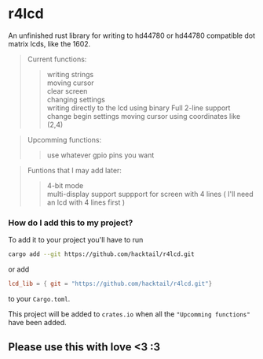# r4lcd
An unfinished rust library for writing to hd44780 or hd44780 compatible dot matrix lcds, like the 1602.

>Current functions:  
  >>writing strings  
  >>moving cursor  
  >>clear screen  
  >>changing settings  
  >>writing directly to the lcd using binary
  >>Full 2-line support
  >>change begin settings
  >>moving cursor using coordinates like (2,4)

    
>Upcomming functions:
  >>use whatever gpio pins you want

>Funtions that I may add later:
  >>4-bit mode  
  >>multi-display support
  >>suppport for screen with 4 lines ( I'll need an lcd with 4 lines first )
  
### How do I add this to my project?
To add it to your project you'll have to run
```bash
cargo add --git https://github.com/hacktail/r4lcd.git
```
or add
```toml
lcd_lib = { git = "https://github.com/hacktail/r4lcd.git"}
```
to your `Cargo.toml`.

This project will be added to `crates.io` when all the `"Upcomming functions"` have been added.


## Please use this with love <3 :3